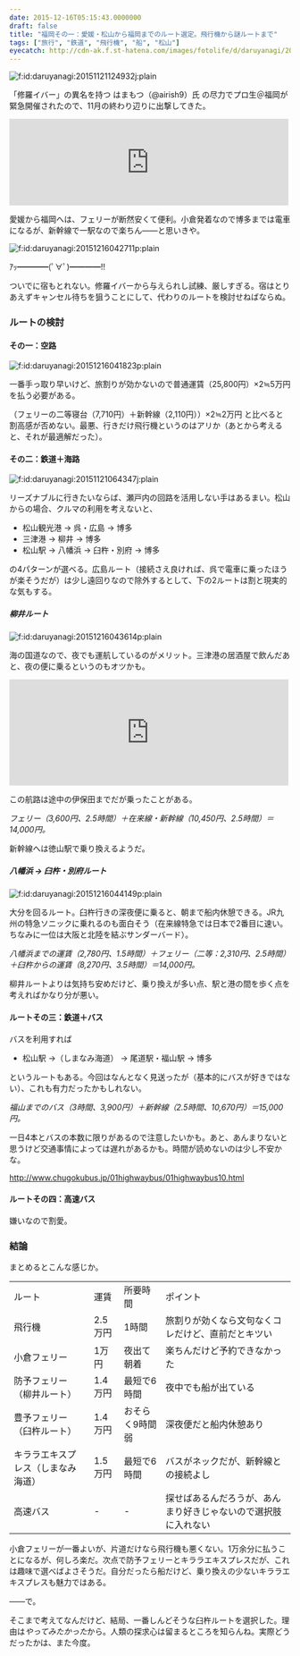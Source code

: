 ```yaml
---
date: 2015-12-16T05:15:43.0000000
draft: false
title: "福岡その一：愛媛・松山から福岡までのルート選定。飛行機から謎ルートまで"
tags: ["旅行", "鉄道", "飛行機", "船", "松山"]
eyecatch: http://cdn-ak.f.st-hatena.com/images/fotolife/d/daruyanagi/20151121/20151121124932.jpg
---
```

<p><span itemscope itemtype="http://schema.org/Photograph"><img src="20151121124932.jpg" alt="f:id:daruyanagi:20151121124932j:plain" title="f:id:daruyanagi:20151121124932j:plain" class="hatena-fotolife" itemprop="image"></span></p><p>「修羅イバー」の異名を持つ はまもつ（@airish9）氏 の尽力でプロ生＠福岡が緊急開催されたので、11月の終わり辺りに出撃してきた。</p><p><iframe src="https://hatenablog-parts.com/embed?url=http%3A%2F%2Fpronama.azurewebsites.net%2F2015%2F11%2F09%2Fpronama-37-at-fukuoka%2F" title="11/21 緊急開催！　プログラミング生放送勉強会 第37回＠福岡" class="embed-card embed-webcard" scrolling="no" frameborder="0" style="display: block; width: 100%; height: 155px; max-width: 500px; margin: 10px 0px;"></iframe></p><p>愛媛から福岡へは、フェリーが断然安くて便利。小倉発着なので博多までは電車になるが、新幹線で一駅なので楽ちん――と思いきや。</p><p><span itemscope itemtype="http://schema.org/Photograph"><img src="20151216042711.png" alt="f:id:daruyanagi:20151216042711p:plain" title="f:id:daruyanagi:20151216042711p:plain" class="hatena-fotolife" itemprop="image"></span></p><p>ｱｯ━━━━(ﾟ∀ﾟ)━━━━!!</p><p>ついでに宿もとれない。修羅イバーから与えられし試練、厳しすぎる。宿はとりあえずキャンセル待ちを狙うことにして、代わりのルートを検討せねばならぬ。</p>

<div class="section">
<h3>ルートの検討</h3>

<div class="section">
<h4>その一：空路</h4>
<p><span itemscope itemtype="http://schema.org/Photograph"><img src="20151216041823.png" alt="f:id:daruyanagi:20151216041823p:plain" title="f:id:daruyanagi:20151216041823p:plain" class="hatena-fotolife" itemprop="image"></span></p><p>一番手っ取り早いけど、旅割りが効かないので普通運賃（25,800円）×2≒5万円 を払う必要がある。</p><p>（フェリーの二等寝台（7,710円）＋新幹線（2,110円））×2≒2万円 と比べると割高感が否めない。最悪、行きだけ飛行機というのはアリか（あとから考えると、それが最適解だった）。</p>

</div>
<div class="section">
<h4>その二：鉄道＋海路</h4>
<p><span itemscope itemtype="http://schema.org/Photograph"><img src="20151121064347.jpg" alt="f:id:daruyanagi:20151121064347j:plain" title="f:id:daruyanagi:20151121064347j:plain" class="hatena-fotolife" itemprop="image"></span></p><p>リーズナブルに行きたいならば、瀬戸内の回路を活用しない手はあるまい。松山からの場合、クルマの利用を考えないと、</p>

<ul>
<li>松山観光港 → 呉・広島 → 博多</li>
<li>三津港 → 柳井 → 博多</li>
<li>松山駅 → 八幡浜 → 臼杵・別府 → 博多</li>
</ul><p>の4パターンが選べる。広島ルート（接続さえ良ければ、呉で電車に乗ったほうが楽そうだが）は少し遠回りなので除外するとして、下の2ルートは割と現実的な気もする。</p>

<div class="section">
<h5>柳井ルート</h5>
<p><span itemscope itemtype="http://schema.org/Photograph"><img src="20151216043614.png" alt="f:id:daruyanagi:20151216043614p:plain" title="f:id:daruyanagi:20151216043614p:plain" class="hatena-fotolife" itemprop="image"></span></p><p>海の国道なので、夜でも運航しているのがメリット。三津港の居酒屋で飲んだあと、夜の便に乗るというのもオツかも。</p><p><iframe src="https://hatenablog-parts.com/embed?url=https%3A%2F%2Fblog.daruyanagi.jp%2Fentry%2F2014%2F08%2F30%2F221903" title="戦艦陸奥のお墓参り行ってきた - だるろぐ" class="embed-card embed-blogcard" scrolling="no" frameborder="0" style="display: block; width: 100%; height: 190px; max-width: 500px; margin: 10px 0px;"></iframe></p><p>この航路は途中の伊保田までだが乗ったことがある。</p><p><i>フェリー（3,600円、2.5時間）＋在来線・新幹線（10,450円、2.5時間）＝14,000円。</i></p><p>新幹線へは徳山駅で乗り換えるようだ。</p>

</div>
<div class="section">
<h5>八幡浜 → 臼杵・別府ルート</h5>
<p><span itemscope itemtype="http://schema.org/Photograph"><img src="20151216044149.png" alt="f:id:daruyanagi:20151216044149p:plain" title="f:id:daruyanagi:20151216044149p:plain" class="hatena-fotolife" itemprop="image"></span></p><p>大分を回るルート。臼杵行きの深夜便に乗ると、朝まで船内休憩できる。JR九州の特急ソニックに乗れるのも面白そう（在来線特急では日本で2番目に速い。ちなみに一位は大阪と北陸を結ぶサンダーバード）。</p><p><i>八幡浜までの運賃（2,780円、1.5時間）＋フェリー（二等：2,310円、2.5時間）＋臼杵からの運賃（8,270円、3.5時間）＝14,000円。</i></p><p>柳井ルートよりは気持ち安めだけど、乗り換えが多い点、駅と港の間を歩く点を考えればかなり分が悪い。</p>

</div>
</div>
<div class="section">
<h4>ルートその三：鉄道＋バス</h4>
<p>バスを利用すれば</p>

<ul>
<li>松山駅 →（しまなみ海道） → 尾道駅・福山駅 → 博多</li>
</ul><p>というルートもある。今回はなんとなく見送ったが（基本的にバスが好きではない）、これも有力だったかもしれない。</p><p><i>福山までのバス（3時間、3,900円）＋新幹線（2.5時間、10,670円）＝15,000円。</i></p><p>一日4本とバスの本数に限りがあるので注意したいかも。あと、あんまりないと思うけど交通事情によっては遅れがあるかも。時間が読めないのは少し不安かな。</p><p><a href="http://www.chugokubus.jp/01highwaybus/01highwaybus10.html">http://www.chugokubus.jp/01highwaybus/01highwaybus10.html</a><br />
</p>

</div>
<div class="section">
<h4>ルートその四：高速バス</h4>
<p>嫌いなので割愛。</p>

</div>
</div>
<div class="section">
<h3>結論</h3>
<p>まとめるとこんな感じか。</p>

<table>
<tr>
<td>ルート</td>
<td>運賃</td>
<td>所要時間</td>
<td>ポイント</td>
</tr>
<tr>
<td>飛行機</td>
<td>2.5万円</td>
<td>1時間</td>
<td>旅割りが効くなら文句なくコレだけど、直前だとキツい</td>
</tr>
<tr>
<td>小倉フェリー</td>
<td>1万円</td>
<td>夜出て朝着</td>
<td>楽ちんだけど予約できなかった</td>
</tr>
<tr>
<td>防予フェリー（柳井ルート）</td>
<td>1.4万円</td>
<td>最短で6時間</td>
<td>夜中でも船が出ている</td>
</tr>
<tr>
<td>豊予フェリー（臼杵ルート）</td>
<td>1.4万円</td>
<td>おそらく9時間弱</td>
<td>深夜便だと船内休憩あり</td>
</tr>
<tr>
<td>キララエキスプレス（しまなみ海道）</td>
<td>1.5万円</td>
<td>最短で6時間</td>
<td>バスがネックだが、新幹線との接続よし</td>
</tr>
<tr>
<td>高速バス</td>
<td>-</td>
<td>-</td>
<td>探せばあるんだろうが、あんまり好きじゃないので選択肢に入れない</td>
</tr>
</table><p>小倉フェリーが一番よいが、片道だけなら飛行機も悪くない。1万余分に払うことになるが、何しろ楽だ。次点で防予フェリーとキララエキスプレスだが、これは趣味で選べばよさそうだ。自分だったら船だけど、乗り換えの少ないキララエキスプレスも魅力ではある。</p><p>――で。</p><p>そこまで考えてなんだけど、結局、一番しんどそうな臼杵ルートを選択した。理由は<i>やってみたかった</i>から。人類の探求心は留まるところを知らんね。実際どうだったかは、また今度。</p>

</div>